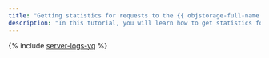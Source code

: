 ```yaml
---
title: "Getting statistics for requests to the {{ objstorage-full-name }} objects using {{ yq-full-name }}"
description: "In this tutorial, you will learn how to get statistics for requests to the {{ objstorage-full-name }} objects using {{ yq-full-name }}. You will create a bucket and set up logging in {{ objstorage-short-name }}, create a connection in {{ yq-short-name }}, and get statistics using SQL queries."
---
```


{% include [server-logs-yq](../../_tutorials/dev/server-logs-yq.md) %}